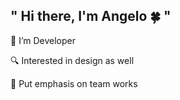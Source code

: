 ## " Hi there, I'm Angelo 🍀 "

<p> 👤 I’m Developer </p>
<p> 🔍 Interested in design as well </p>
<p> 📍 Put emphasis on team works </p>

